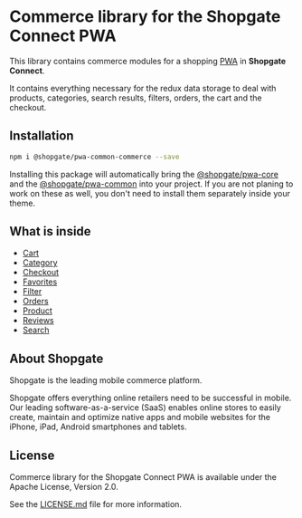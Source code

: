 # Commerce library for the Shopgate Connect PWA

This library contains commerce modules for a shopping
[PWA](https://developers.google.com/web/progressive-web-apps/) in **Shopgate Connect**.

It contains everything necessary for the redux data storage to deal with products, categories,
search results, filters, orders, the cart and the checkout.

## Installation

```sh
npm i @shopgate/pwa-common-commerce --save
```

Installing this package will automatically bring the
[@shopgate/pwa-core](https://github.com/shopgate/pwa/tree/master/libraries/core) and the
[@shopgate/pwa-common](https://github.com/shopgate/pwa/tree/master/libraries/common) into your
project. If you are not planing to work on these as well, you don't need to install them
separately inside your theme.

## What is inside

* [Cart](./cart)
* [Category](./category)
* [Checkout](./checkout)
* [Favorites]('./favorites)
* [Filter](./filter)
* [Orders](./orders)
* [Product](./product)
* [Reviews]('./reviews)
* [Search](./search)

## About Shopgate

Shopgate is the leading mobile commerce platform.

Shopgate offers everything online retailers need to be successful in mobile. Our leading
software-as-a-service (SaaS) enables online stores to easily create, maintain and optimize native
apps and mobile websites for the iPhone, iPad, Android smartphones and tablets.

## License

Commerce library for the Shopgate Connect PWA is available under the Apache License, Version 2.0.

See the [LICENSE.md](./LICENSE.md) file for more information.
